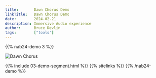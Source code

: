 ```yaml
---
title:       Dawn Chorus Demo
linkTitle:   Dawn Chorus Demo
date:        2024-02-21
description: Immersive Audio experience
author:      Bruce Devlin
tags:        ["tools"]
---
```


{{% nab24-demo 3 %}}


<img alt="Dawn Chorus" src="/img/dawn/mrx-chorus-process.png" class="ui fluid image">

{{% include 03-demo-segment.html %}}
{{% sitelinks %}}
{{% /nab24-demo %}}
